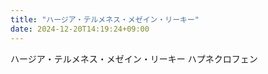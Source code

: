 ```yaml
---
title: "ハージア・テルメネス・メゼイン・リーキー"
date: 2024-12-20T14:19:24+09:00
---
```

ハージア・テルメネス・メゼイン・リーキー
ハプネクロフェン
